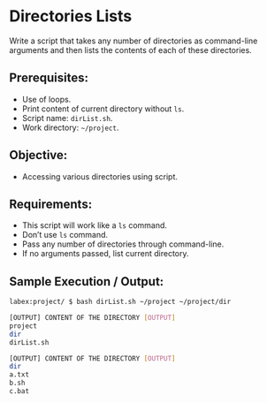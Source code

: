 # Directories Lists

Write a script that takes any number of directories as command-line arguments and then lists the contents of each of these directories.

## Prerequisites:

- Use of loops.
- Print content of current directory without `ls`.
- Script name: `dirList.sh`.
- Work directory: `~/project`.

## Objective:

- Accessing various directories using script.

## Requirements:

- This script will work like a `ls` command.
- Don’t use `ls` command.
- Pass any number of directories through command-line.
- If no arguments passed, list current directory.

## Sample Execution / Output:

```bash
labex:project/ $ bash dirList.sh ~/project ~/project/dir

[OUTPUT] CONTENT OF THE DIRECTORY [OUTPUT]
project
dir
dirList.sh

[OUTPUT] CONTENT OF THE DIRECTORY [OUTPUT]
dir
a.txt
b.sh
c.bat
```
